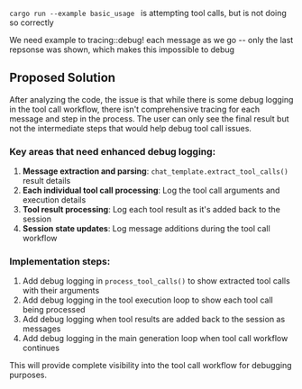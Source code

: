 `cargo run --example basic_usage ` is attempting tool calls, but is not doing so correctly

We need example to tracing::debug! each message as we go -- only the last repsonse was shown, which makes this impossible to debug

## Proposed Solution

After analyzing the code, the issue is that while there is some debug logging in the tool call workflow, there isn't comprehensive tracing for each message and step in the process. The user can only see the final result but not the intermediate steps that would help debug tool call issues.

### Key areas that need enhanced debug logging:

1. **Message extraction and parsing**: `chat_template.extract_tool_calls()` result details
2. **Each individual tool call processing**: Log the tool call arguments and execution details 
3. **Tool result processing**: Log each tool result as it's added back to the session
4. **Session state updates**: Log message additions during the tool call workflow

### Implementation steps:

1. Add debug logging in `process_tool_calls()` to show extracted tool calls with their arguments
2. Add debug logging in the tool execution loop to show each tool call being processed
3. Add debug logging when tool results are added back to the session as messages
4. Add debug logging in the main generation loop when tool call workflow continues

This will provide complete visibility into the tool call workflow for debugging purposes.